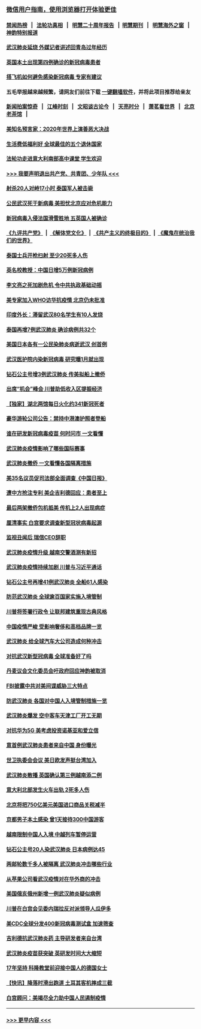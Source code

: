 ### [微信用户指南，使用浏览器打开体验更佳](https://github.com/gfw-breaker/banned-news1/blob/master/indexes/wechat-guide.md?t=0)
#### [禁闻热榜](热点新闻.md?t=0)  &nbsp;&nbsp;|&nbsp;&nbsp; [法轮功真相](https://github.com/gfw-breaker/truth/blob/master/README.md?t=0) &nbsp;&nbsp;|&nbsp;&nbsp; [明慧二十周年报告](https://github.com/gfw-breaker/mh-reports/blob/master/README.md?t=0) &nbsp;&nbsp;|&nbsp;&nbsp;[明慧期刊](https://github.com/gfw-breaker/mh-qikan) &nbsp;&nbsp;|&nbsp;&nbsp; [明慧海外之窗](https://github.com/gfw-breaker/mh-news/blob/master/README.md?t=0) &nbsp;&nbsp;|&nbsp;&nbsp; [神韵特别报道](https://github.com/gfw-breaker/mh-news/blob/master/shenyun.md?t=0)
#### [武汉肺炎延烧 外媒记者讲述回青岛过年经历](../pages/nsc418/n11856159.md?t=02100302) 
#### [英国本土出现第四例确诊的新冠病毒患者](../pages/nsc418/n11855930.md?t=02100302) 
#### [搭飞机如何避免感染新冠病毒 专家有建议](../pages/nsc418/n11853427.md?t=02100302) 
#### 五毛举报越来越频繁，请网友们前往下载 [一键翻墙软件](https://github.com/gfw-breaker/ssr-accounts)，并将此项目推荐给亲友
#### [新闻拍案惊奇](https://github.com/gfw-breaker/banned-news1/blob/master/pages/link4.md) &nbsp;&nbsp;|&nbsp;&nbsp; [江峰时刻](https://github.com/gfw-breaker/banned-news1/blob/master/pages/link4.md) &nbsp;&nbsp;|&nbsp;&nbsp; [文昭谈古论今](https://github.com/gfw-breaker/banned-news1/blob/master/pages/link4.md) &nbsp;&nbsp;|&nbsp;&nbsp; [天亮时分](https://github.com/gfw-breaker/banned-news1/blob/master/pages/link4.md) &nbsp;&nbsp;|&nbsp;&nbsp; [萧茗看世界](https://github.com/gfw-breaker/banned-news1/blob/master/pages/link4.md) &nbsp;&nbsp;|&nbsp;&nbsp; [北京老茶馆](https://github.com/gfw-breaker/banned-news1/blob/master/pages/link4.md) &nbsp;&nbsp;|&nbsp;&nbsp; 
#### [美知名预言家：2020年世界上演善恶大决战](../pages/nsc418/n11855418.md?t=02100302) 
#### [生活费低福利好 全球最佳的五个退休国家](../pages/nsc418/n11848347.md?t=02100302) 
#### [法轮功走进意大利南部高中课堂 学生欢迎](../pages/nsc418/n11853859.md?t=02100302) 
#### [>>> 我要声明退出共产党、共青团、少年队 <<<](https://github.com/begood0513/goodnews/blob/master/quit/letter.md) 
#### [射杀20人对峙17小时 泰国军人被击毙](../pages/nsc418/n11854869.md?t=02100302) 
#### [公民武汉死于新病毒 美担忧北京应对危机能力](../pages/nsc418/n11854331.md?t=02100302) 
#### [新冠病毒入侵法国滑雪胜地 五英国人被确诊](../pages/nsc418/n11854307.md?t=02100302) 
#### [《九评共产党》](https://github.com/begood0513/9ping.md/blob/master/README.md) &nbsp;|&nbsp; [《解体党文化》](../../../../jtdwh.md/blob/master/README.md)  &nbsp;|&nbsp; [《共产主义的终极目的》](../../../../gczydzjmd.md/blob/master/README.md) &nbsp;|&nbsp; [《魔鬼在统治我们的世界》](../../../../mgztzwmdsj.md/blob/master/README.md) 
#### [泰国士兵开枪扫射 至少20死多人伤](../pages/nsc418/n11854276.md?t=02100302) 
#### [英名校教授：中国日增5万例新冠病例](../pages/nsc418/n11854174.md?t=02100302) 
#### [李文亮之死加剧危机 令中共执政基础动摇](../pages/nsc418/n11854003.md?t=02100302) 
#### [美专家加入WHO访华抗疫情 北京仍未批准](../pages/nsc418/n11854043.md?t=02100302) 
#### [印度外长：滞留武汉80名学生有10人发烧](../pages/nsc418/n11853821.md?t=02100302) 
#### [泰国再增7例武汉肺炎 确诊病例共32个](../pages/nsc418/n11853808.md?t=02100302) 
#### [美国日本各有一公民染肺炎病逝武汉 创首例](../pages/nsc418/n11853509.md?t=02100302) 
#### [武汉医护院内染新冠病毒 研究曝1月就出现](../pages/nsc418/n11852928.md?t=02100302) 
#### [钻石公主号增3例武汉肺炎 传美拟船上撤侨](../pages/nsc418/n11853240.md?t=02100302) 
#### [出席“机会”峰会 川普助低收入区提振经济](../pages/nsc418/n11853232.md?t=02100302) 
#### [【独家】湖北两馆每日火化约341新冠死者](../pages/nsc418/n11845444.md?t=02100302) 
#### [豪华游轮公司公告：禁持中港澳护照者登船](../pages/nsc418/n11852761.md?t=02100302) 
#### [谁在研发新冠病毒疫苗 何时问市 一文看懂](../pages/nsc418/n11852840.md?t=02100302) 
#### [武汉肺炎疫情影响了哪些国际赛事](../pages/nsc418/n11852441.md?t=02100302) 
#### [武汉肺炎撤侨 一文看懂各国隔离措施](../pages/nsc418/n11844216.md?t=02100302) 
#### [美35名议员促司法部全面调查《中国日报》](../pages/nsc418/n11852435.md?t=02100302) 
#### [遭中方抢注专利 美企吉利德回应：患者至上](../pages/nsc418/n11852037.md?t=02100302) 
#### [最后两架撤侨包机抵美 传机上2人出现病症](../pages/nsc418/n11852173.md?t=02100302) 
#### [厘清事实 白宫要求调查新型冠状病毒起源](../pages/nsc418/n11852106.md?t=02100302) 
#### [监视丑闻后 瑞信CEO辞职](../pages/nsc418/n11852127.md?t=02100302) 
#### [武汉肺炎疫情升级 越南交警酒测有新招](../pages/nsc418/n11851632.md?t=02100302) 
#### [武汉肺炎疫情持续加剧 川普与习近平通话](../pages/nsc418/n11851613.md?t=02100302) 
#### [钻石公主号再增41例武汉肺炎 全船61人感染](../pages/nsc418/n11850401.md?t=02100302) 
#### [防范武汉肺炎 全球逾百国家实施入境管制](../pages/nsc418/n11850557.md?t=02100302) 
#### [川普将签署行政令 让联邦建筑重现古典风格](../pages/nsc418/n11850654.md?t=02100302) 
#### [中国疫情严峻 受影响奢侈和高档品牌一览](../pages/nsc418/n11850319.md?t=02100302) 
#### [武汉肺炎 给全球汽车大公司造成何种冲击](../pages/nsc418/n11850056.md?t=02100302) 
#### [对抗武汉新型冠病毒 全球准备好了吗](../pages/nsc418/n11850142.md?t=02100302) 
#### [丹麦议会文化委员会吁政府回应神韵被取消](../pages/nsc418/n11849312.md?t=02100302) 
#### [FBI披露中共对美间谍威胁三大特点](../pages/nsc418/n11849700.md?t=02100302) 
#### [防武汉肺炎 各国对中国人入境管制措施一览](../pages/nsc418/n11838726.md?t=02100302) 
#### [武汉肺炎爆发 空中客车天津工厂开工无期](../pages/nsc418/n11849634.md?t=02100302) 
#### [对抗华为5G 美考虑投资诺基亚和爱立信](../pages/nsc418/n11849510.md?t=02100302) 
#### [意首例武汉肺炎患者来自中国 身份曝光](../pages/nsc418/n11849454.md?t=02100302) 
#### [世卫执委会会议 美日欧发声挺台湾加入](../pages/nsc418/n11849433.md?t=02100302) 
#### [武汉肺炎散播 英国确认第三例越南添二例](../pages/nsc418/n11849439.md?t=02100302) 
#### [意大利北部发生火车出轨 2死多人伤](../pages/nsc418/n11848999.md?t=02100302) 
#### [北京将把750亿美元美国进口商品关税减半](../pages/nsc418/n11848896.md?t=02100302) 
#### [京都男子本土感染 曾1天接待300中国游客](../pages/nsc418/n11848641.md?t=02100302) 
#### [越南限制中国人入境 中越列车暂停运营](../pages/nsc418/n11847844.md?t=02100302) 
#### [钻石公主号20人染武汉肺炎 日本病例达45](../pages/nsc418/n11847823.md?t=02100302) 
#### [两邮轮数千多人被隔离 武汉肺炎冲击哪些行业](../pages/nsc418/n11847456.md?t=02100302) 
#### [从苹果公司看武汉疫情对在华外商的冲击](../pages/nsc418/n11847586.md?t=02100302) 
#### [美国俄亥俄州新增一例武汉肺炎疑似病例](../pages/nsc418/n11847714.md?t=02100302) 
#### [川普在白宫会见委内瑞拉反对派领导人瓜伊多](../pages/nsc418/n11847391.md?t=02100302) 
#### [美CDC全球分发400新冠病毒测试盒 加速筛查](../pages/nsc418/n11847260.md?t=02100302) 
#### [吉利德抗武汉肺炎药 主导研发者来自台湾](../pages/nsc418/n11847064.md?t=02100302) 
#### [武汉肺炎疫苗获突破 英研发时间大大缩短](../pages/nsc418/n11846915.md?t=02100302) 
#### [17年坚持 科隆教堂前迎接中国人的德国女士](../pages/nsc418/n11846781.md?t=02100302) 
#### [【快讯】降落时滑出跑道 土耳其客机摔成三截](../pages/nsc418/n11847021.md?t=02100302) 
#### [白宫顾问：美竭尽全力助中国人民遏制疫情](../pages/nsc418/n11846756.md?t=02100302) 

----
#### [ >>> 更早内容 <<< ](../indexes/nsc418-earlier.md)
